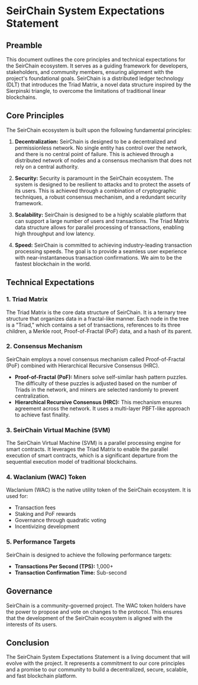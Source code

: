 # SeirChain System Expectations Statement

## Preamble

This document outlines the core principles and technical expectations for the SeirChain ecosystem. It serves as a guiding framework for developers, stakeholders, and community members, ensuring alignment with the project's foundational goals. SeirChain is a distributed ledger technology (DLT) that introduces the Triad Matrix, a novel data structure inspired by the Sierpinski triangle, to overcome the limitations of traditional linear blockchains.

## Core Principles

The SeirChain ecosystem is built upon the following fundamental principles:

1.  **Decentralization:** SeirChain is designed to be a decentralized and permissionless network. No single entity has control over the network, and there is no central point of failure. This is achieved through a distributed network of nodes and a consensus mechanism that does not rely on a central authority.

2.  **Security:** Security is paramount in the SeirChain ecosystem. The system is designed to be resilient to attacks and to protect the assets of its users. This is achieved through a combination of cryptographic techniques, a robust consensus mechanism, and a redundant security framework.

3.  **Scalability:** SeirChain is designed to be a highly scalable platform that can support a large number of users and transactions. The Triad Matrix data structure allows for parallel processing of transactions, enabling high throughput and low latency.

4.  **Speed:** SeirChain is committed to achieving industry-leading transaction processing speeds. The goal is to provide a seamless user experience with near-instantaneous transaction confirmations. We aim to be the fastest blockchain in the world.

## Technical Expectations

### 1. Triad Matrix

The Triad Matrix is the core data structure of SeirChain. It is a ternary tree structure that organizes data in a fractal-like manner. Each node in the tree is a "Triad," which contains a set of transactions, references to its three children, a Merkle root, Proof-of-Fractal (PoF) data, and a hash of its parent.

### 2. Consensus Mechanism

SeirChain employs a novel consensus mechanism called Proof-of-Fractal (PoF) combined with Hierarchical Recursive Consensus (HRC).

*   **Proof-of-Fractal (PoF):** Miners solve self-similar hash pattern puzzles. The difficulty of these puzzles is adjusted based on the number of Triads in the network, and miners are selected randomly to prevent centralization.
*   **Hierarchical Recursive Consensus (HRC):** This mechanism ensures agreement across the network. It uses a multi-layer PBFT-like approach to achieve fast finality.

### 3. SeirChain Virtual Machine (SVM)

The SeirChain Virtual Machine (SVM) is a parallel processing engine for smart contracts. It leverages the Triad Matrix to enable the parallel execution of smart contracts, which is a significant departure from the sequential execution model of traditional blockchains.

### 4. Waclanium (WAC) Token

Waclanium (WAC) is the native utility token of the SeirChain ecosystem. It is used for:

*   Transaction fees
*   Staking and PoF rewards
*   Governance through quadratic voting
*   Incentivizing development

### 5. Performance Targets

SeirChain is designed to achieve the following performance targets:

*   **Transactions Per Second (TPS):** 1,000+
*   **Transaction Confirmation Time:** Sub-second

## Governance

SeirChain is a community-governed project. The WAC token holders have the power to propose and vote on changes to the protocol. This ensures that the development of the SeirChain ecosystem is aligned with the interests of its users.

## Conclusion

The SeirChain System Expectations Statement is a living document that will evolve with the project. It represents a commitment to our core principles and a promise to our community to build a decentralized, secure, scalable, and fast blockchain platform.
